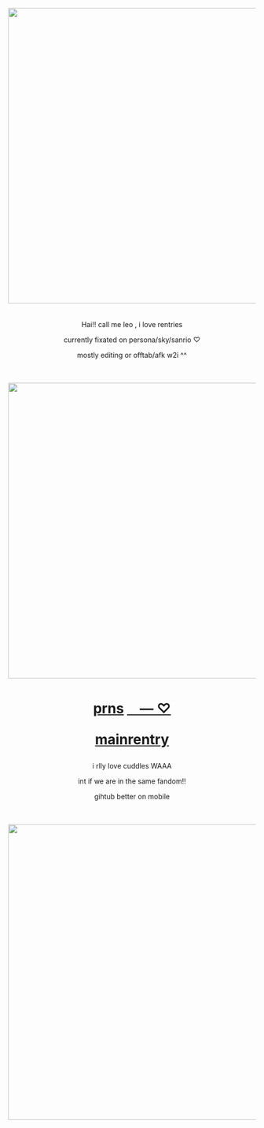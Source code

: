<p align="center"><img src="https://i.imgur.com/KSjmsqq.png&=80" width="600">
ㅤ
<p align="center"> Hai!! call me leo , i love rentries
<p align="center">currently fixated on persona/sky/sanrio ♡
<p align="center"> mostly editing or offtab/afk w2i ^^

ㅤㅤㅤㅤㅤㅤㅤㅤㅤㅤㅤㅤ

<p align="center"><img src="https://i.imgur.com/MJ8GSi4.png&" width="600">

<h1 align="center"></[prns](https://pronouns.cc/@kureomi)>

[prns](https://pronouns.cc/@kureomi) [ㅤ— ⁠♡](https://rentry.co/lovemailreo) 

[mainrentry](https://rentry.co/cinnamonp)
</h1>


<p align="center"> i rlly love cuddles WAAA 
<p align="center"> int if we are in the same fandom!!
<p align="center"> gihtub better on mobile

ㅤㅤㅤㅤㅤㅤㅤㅤㅤㅤㅤㅤ
  
<p align="center" i loooovee >

  
<img src="https://i.imgur.com/PfwFNtJ.png&=80" width="600">

ㅤ
